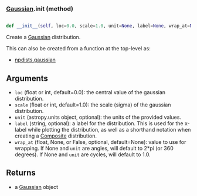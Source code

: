 ### [Gaussian](Gaussian.md).__init__ (method)


```py

def __init__(self, loc=0.0, scale=1.0, unit=None, label=None, wrap_at=None)

```



Create a [Gaussian](Gaussian.md) distribution.

This can also be created from a function at the top-level as:

* [npdists.gaussian](npdists.gaussian.md)

Arguments
--------------
* `loc` (float or int, default=0.0): the central value of the gaussian distribution.
* `scale` (float or int, default=1.0): the scale (sigma) of the gaussian distribution.
* `unit` (astropy.units object, optional): the units of the provided values.
* `label` (string, optional): a label for the distribution.  This is used
    for the x-label while plotting the distribution, as well as a shorthand
    notation when creating a [Composite](Composite.md) distribution.
* `wrap_at` (float, None, or False, optional, default=None): value to
    use for wrapping.  If None and `unit` are angles, will default to
    2*pi (or 360 degrees).  If None and `unit` are cycles, will default
    to 1.0.

Returns
--------
* a [Gaussian](Gaussian.md) object

